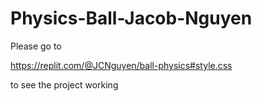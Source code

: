 # Physics-Ball-Jacob-Nguyen


Please go to 

https://replit.com/@JCNguyen/ball-physics#style.css

to see the project working
